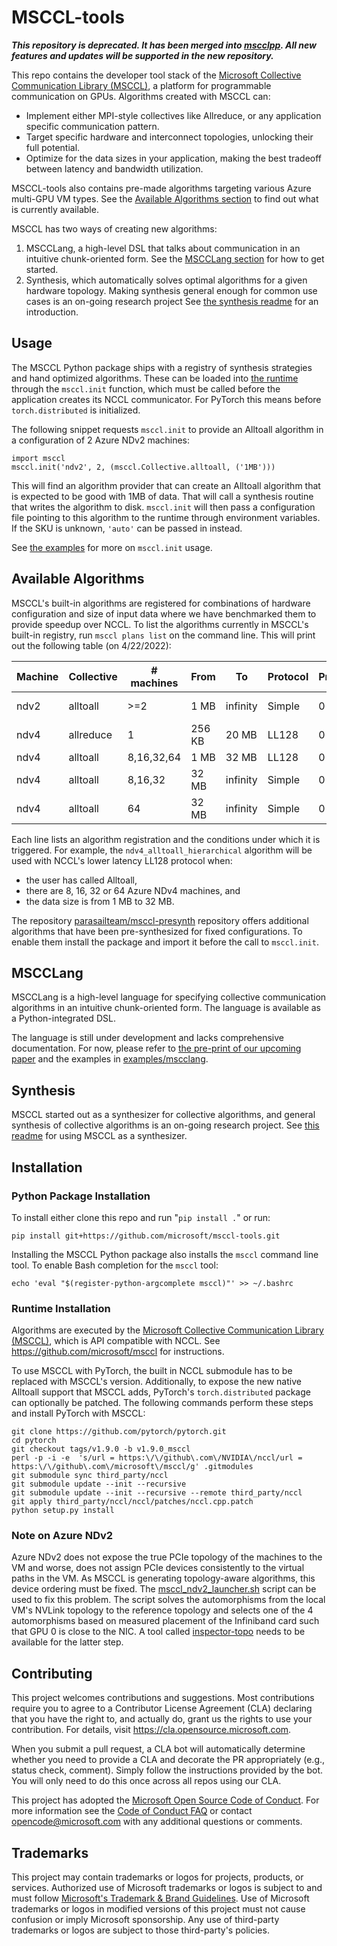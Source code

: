 # MSCCL-tools

***This repository is deprecated. It has been merged into [mscclpp](https://github.com/microsoft/mscclpp). All new features and updates will be supported in the new repository.***

This repo contains the developer tool stack of the [Microsoft Collective Communication Library
(MSCCL)](https://github.com/microsoft/msccl), a platform for programmable communication on GPUs. Algorithms created with
MSCCL can:
- Implement either MPI-style collectives like Allreduce, or any application specific communication pattern.
- Target specific hardware and interconnect topologies, unlocking their full potential.
- Optimize for the data sizes in your application, making the best tradeoff between latency and bandwidth utilization.

MSCCL-tools also contains pre-made algorithms targeting various Azure multi-GPU VM types. See the [Available Algorithms
section](#available-algorithms) to find out what is currently available.

MSCCL has two ways of creating new algorithms:
1. MSCCLang, a high-level DSL that talks about communication in an intuitive chunk-oriented form. See the [MSCCLang
section](#mscclang) for how to get started.
2. Synthesis, which automatically solves optimal algorithms for a given hardware topology. Making synthesis general
enough for common use cases is an on-going research project See [the synthesis readme](SYNTHESIS.md) for an
introduction.

## Usage

The MSCCL Python package ships with a registry of synthesis strategies and hand optimized algorithms. These can be
loaded into [the runtime](https://github.com/parasailteam/msccl) through the `msccl.init` function, which must be called
before the application creates its NCCL communicator. For PyTorch this means before `torch.distributed` is initialized.

The following snippet requests `msccl.init` to provide an Alltoall algorithm in a configuration of 2 Azure NDv2 machines:
```
import msccl
msccl.init('ndv2', 2, (msccl.Collective.alltoall, ('1MB')))
```
This will find an algorithm provider that can create an Alltoall algorithm that is expected to be good with 1MB of data.
That will call a synthesis routine that writes the algorithm to disk. `msccl.init` will then pass a configuration file
pointing to this algorithm to the runtime through environment variables. If the SKU is unknown, ```'auto'``` can be passed
in instead.

See [the examples](examples/msccl_init.py) for more on `msccl.init` usage.

## Available Algorithms

MSCCL's built-in algorithms are registered for combinations of hardware configuration and size of input data where we
have benchmarked them to provide speedup over NCCL. To list the algorithms currently in MSCCL's built-in registry, run
`msccl plans list` on the command line. This will print out the following table (on 4/22/2022):

| Machine   | Collective   | # machines   | From   | To       | Protocol   |   Priority | Plan name                           |
|-----------|--------------|--------------|--------|----------|------------|------------|-------------------------------------|
| ndv2      | alltoall     | >=2          | 1 MB   | infinity | Simple     |          0 | call synthesize_ndv2_relay_alltoall |
| ndv4      | allreduce    | 1            | 256 KB | 20 MB    | LL128      |          0 | run ndv4_ring_allreduce             |
| ndv4      | alltoall     | 8,16,32,64   | 1 MB   | 32 MB    | LL128      |          0 | run ndv4_alltoall_hierarchical      |
| ndv4      | alltoall     | 8,16,32      | 32 MB  | infinity | Simple     |          0 | run ndv4_alltoall_hierarchical      |
| ndv4      | alltoall     | 64           | 32 MB  | infinity | Simple     |          0 | run ndv4_alltoall_three_step        |

Each line lists an algorithm registration and the conditions under which it is triggered. For example, the
`ndv4_alltoall_hierarchical` algorithm will be used with NCCL's lower latency LL128 protocol when:
- the user has called Alltoall,
- there are 8, 16, 32 or 64 Azure NDv4 machines, and
- the data size is from 1 MB to 32 MB.

The repository [parasailteam/msccl-presynth](https://github.com/parasailteam/msccl-presynth) repository offers
additional algorithms that have been pre-synthesized for fixed configurations. To enable them install the package and
import it before the call to `msccl.init`.

## MSCCLang

MSCCLang is a high-level language for specifying collective communication algorithms in an intuitive chunk-oriented
form. The language is available as a Python-integrated DSL.

The language is still under development and lacks comprehensive documentation. For now, please refer to [the pre-print
of our upcoming paper](https://arxiv.org/pdf/2201.11840.pdf) and the examples in
[examples/mscclang](examples/mscclang/).

## Synthesis

MSCCL started out as a synthesizer for collective algorithms, and general synthesis of collective algorithms is an
on-going research project. See [this readme](SYNTHESIS.md) for using MSCCL as a synthesizer.

## Installation

### Python Package Installation

To install either clone this repo and run "`pip install .`" or run:
```
pip install git+https://github.com/microsoft/msccl-tools.git
```

Installing the MSCCL Python package also installs the `msccl` command line tool. To enable Bash completion for the
`msccl` tool:
```
echo 'eval "$(register-python-argcomplete msccl)"' >> ~/.bashrc
```

### Runtime Installation

Algorithms are executed by the [Microsoft Collective Communication Library (MSCCL)](https://github.com/microsoft/msccl),
which is API compatible with NCCL. See https://github.com/microsoft/msccl for instructions.

To use MSCCL with PyTorch, the built in NCCL submodule has to be replaced with MSCCL's version. Additionally, to expose
the new native Alltoall support that MSCCL adds, PyTorch's `torch.distributed` package can optionally be patched. The
following commands perform these steps and install PyTorch with MSCCL:
```
git clone https://github.com/pytorch/pytorch.git
cd pytorch    
git checkout tags/v1.9.0 -b v1.9.0_msccl
perl -p -i -e  's/url = https:\/\/github\.com\/NVIDIA\/nccl/url = https:\/\/github\.com\/microsoft\/msccl/g' .gitmodules
git submodule sync third_party/nccl
git submodule update --init --recursive
git submodule update --init --recursive --remote third_party/nccl
git apply third_party/nccl/nccl/patches/nccl.cpp.patch
python setup.py install
```

### Note on Azure NDv2

Azure NDv2 does not expose the true PCIe topology of the machines to the VM and worse, does not assign PCIe devices
consistently to the virtual paths in the VM. As MSCCL is generating topology-aware algorithms, this device ordering must
be fixed. The [msccl_ndv2_launcher.sh](msccl/autosynth/msccl_ndv2_launcher.sh) script can be used to fix this problem.
The script solves the automorphisms from the local VM's NVLink topology to the reference topology and selects one of the
4 automorphisms based on measured placement of the Infiniband card such that GPU 0 is close to the NIC. A tool called
[inspector-topo](https://github.com/microsoft/inspector-topo) needs to be available for the latter step.

## Contributing

This project welcomes contributions and suggestions.  Most contributions require you to agree to a Contributor License
Agreement (CLA) declaring that you have the right to, and actually do, grant us the rights to use your contribution. For
details, visit https://cla.opensource.microsoft.com.

When you submit a pull request, a CLA bot will automatically determine whether you need to provide a CLA and decorate
the PR appropriately (e.g., status check, comment). Simply follow the instructions provided by the bot. You will only
need to do this once across all repos using our CLA.

This project has adopted the [Microsoft Open Source Code of Conduct](https://opensource.microsoft.com/codeofconduct/).
For more information see the [Code of Conduct FAQ](https://opensource.microsoft.com/codeofconduct/faq/) or contact
[opencode@microsoft.com](mailto:opencode@microsoft.com) with any additional questions or comments.

## Trademarks

This project may contain trademarks or logos for projects, products, or services. Authorized use of Microsoft trademarks
or logos is subject to and must follow [Microsoft's Trademark & Brand
Guidelines](https://www.microsoft.com/en-us/legal/intellectualproperty/trademarks/usage/general). Use of Microsoft
trademarks or logos in modified versions of this project must not cause confusion or imply Microsoft sponsorship. Any
use of third-party trademarks or logos are subject to those third-party's policies.

